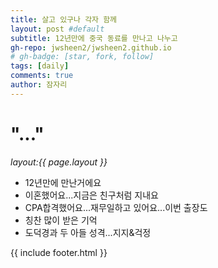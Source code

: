 ```yaml
---
title: 살고 있구나 각자 함께
layout: post #default
subtitle: 12년만에 중국 동료를 만나고 나누고 
gh-repo: jwsheen2/jwsheen2.github.io
# gh-badge: [star, fork, follow]
tags: [daily]
comments: true
author: 잠자리
---
```


# "..."
_layout:{{ page.layout }}_  

* 12년만에 만난거에요
* 이혼했어요...지금은 친구처럼 지내요
* CPA합격했어요...재무일하고 있어요...이번 출장도
* 칭찬 많이 받은 기억
* 도덕경과 두 아들 성격...지지&걱정

{{ include footer.html }}
